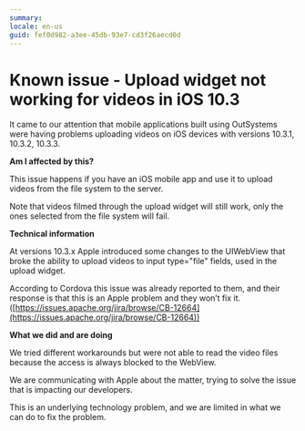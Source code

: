 ```yaml
---
summary:
locale: en-us
guid: fef0d982-a3ee-45db-93e7-cd3f26aecd0d
---
```


# Known issue - Upload widget not working for videos in iOS 10.3

It came to our attention that mobile applications built using OutSystems were having problems uploading videos on iOS devices with versions 10.3.1, 10.3.2, 10.3.3.

**Am I affected by this?**

This issue happens if you have an iOS mobile app and use it to upload videos from the file system to the server.

Note that videos filmed through the upload widget will still work, only the ones selected from the file system will fail.

**Technical information**

At versions 10.3.x Apple introduced some changes to the UIWebView that broke the ability to upload videos to input type="file" fields, used in the upload widget.

According to Cordova this issue was already reported to them, and their response is that this is an Apple problem and they won’t fix it. ([https://issues.apache.org/jira/browse/CB-12664](https://issues.apache.org/jira/browse/CB-12664))

**What we did and are doing**

We tried different workarounds but were not able to read the video files because the access is always blocked to the WebView.

We are communicating with Apple about the matter, trying to solve the issue that is impacting our developers.

This is an underlying technology problem, and we are limited in what we can do to fix the problem.

